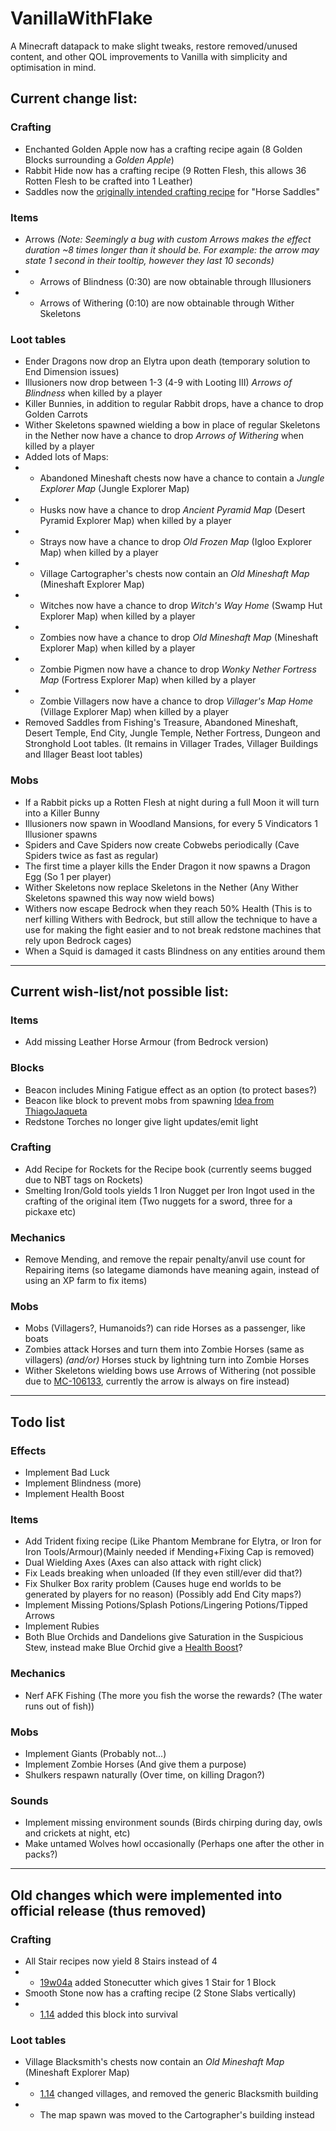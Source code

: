 # VanillaWithFlake
A Minecraft datapack to make slight tweaks, restore removed/unused content, and other QOL improvements to Vanilla with simplicity and optimisation in mind.

## Current change list:
### Crafting
- Enchanted Golden Apple now has a crafting recipe again (8 Golden Blocks surrounding a *Golden Apple*)
- Rabbit Hide now has a crafting recipe (9 Rotten Flesh, this allows 36 Rotten Flesh to be crafted into 1 Leather)
- Saddles now the [originally intended crafting recipe](https://minecraft.gamepedia.com/Java_Edition_removed_features#Horse_saddle) for "Horse Saddles"

### Items
- Arrows *(Note: Seemingly a bug with custom Arrows makes the effect duration ~8 times longer than it should be. For example: the arrow may state 1 second in their tooltip, however they last 10 seconds)*
- - Arrows of Blindness (0:30) are now obtainable through Illusioners
- - Arrows of Withering (0:10) are now obtainable through Wither Skeletons

### Loot tables
- Ender Dragons now drop an Elytra upon death (temporary solution to End Dimension issues)
- Illusioners now drop between 1-3 (4-9 with Looting III) *Arrows of Blindness* when killed by a player
- Killer Bunnies, in addition to regular Rabbit drops, have a chance to drop Golden Carrots
- Wither Skeletons spawned wielding a bow in place of regular Skeletons in the Nether now have a chance to drop *Arrows of Withering* when killed by a player
- Added lots of Maps:
- - Abandoned Mineshaft chests now have a chance to contain a *Jungle Explorer Map* (Jungle Explorer Map)
- - Husks now have a chance to drop *Ancient Pyramid Map* (Desert Pyramid Explorer Map) when killed by a player
- - Strays now have a chance to drop *Old Frozen Map* (Igloo Explorer Map) when killed by a player
- - Village Cartographer's chests now contain an *Old Mineshaft Map* (Mineshaft Explorer Map)
- - Witches now have a chance to drop *Witch's Way Home* (Swamp Hut Explorer Map) when killed by a player
- - Zombies now have a chance to drop *Old Mineshaft Map* (Mineshaft Explorer Map) when killed by a player
- - Zombie Pigmen now have a chance to drop *Wonky Nether Fortress Map* (Fortress Explorer Map) when killed by a player
- - Zombie Villagers now have a chance to drop *Villager's Map Home* (Village Explorer Map) when killed by a player
- Removed Saddles from Fishing's Treasure, Abandoned Mineshaft, Desert Temple, End City, Jungle Temple, Nether Fortress, Dungeon and Stronghold Loot tables. (It remains in Villager Trades, Villager Buildings and Illager Beast loot tables)

### Mobs
- If a Rabbit picks up a Rotten Flesh at night during a full Moon it will turn into a Killer Bunny
- Illusioners now spawn in Woodland Mansions, for every 5 Vindicators 1 Illusioner spawns
- Spiders and Cave Spiders now create Cobwebs periodically (Cave Spiders twice as fast as regular)
- The first time a player kills the Ender Dragon it now spawns a Dragon Egg (So 1 per player)
- Wither Skeletons now replace Skeletons in the Nether (Any Wither Skeletons spawned this way now wield bows)
- Withers now escape Bedrock when they reach 50% Health (This is to nerf killing Withers with Bedrock, but still allow the technique to have a use for making the fight easier and to not break redstone machines that rely upon Bedrock cages)
- When a Squid is damaged it casts Blindness on any entities around them
---
## Current wish-list/not possible list:
### Items
- Add missing Leather Horse Armour (from Bedrock version)

### Blocks
- Beacon includes Mining Fatigue effect as an option (to protect bases?)
- Beacon like block to prevent mobs from spawning [Idea from ThiagoJaqueta](https://twitter.com/ThiagoJaqueta/status/1035279714443780096)
- Redstone Torches no longer give light updates/emit light

### Crafting
- Add Recipe for Rockets for the Recipe book (currently seems bugged due to NBT tags on Rockets)
- Smelting Iron/Gold tools yields 1 Iron Nugget per Iron Ingot used in the crafting of the original item (Two nuggets for a sword, three for a pickaxe etc)

### Mechanics
- Remove Mending, and remove the repair penalty/anvil use count for Repairing items (so lategame diamonds have meaning again, instead of using an XP farm to fix items)

### Mobs
- Mobs (Villagers?, Humanoids?) can ride Horses as a passenger, like boats
- Zombies attack Horses and turn them into Zombie Horses (same as villagers) *(and/or)* Horses stuck by lightning turn into Zombie Horses
- Wither Skeletons wielding bows use Arrows of Withering (not possible due to [MC-106133](https://bugs.mojang.com/browse/MC-106133), currently the arrow is always on fire instead)
---
## Todo list
### Effects
- Implement Bad Luck
- Implement Blindness (more)
- Implement Health Boost

### Items
- Add Trident fixing recipe (Like Phantom Membrane for Elytra, or Iron for Iron Tools/Armour)(Mainly needed if Mending+Fixing Cap is removed)
- Dual Wielding Axes (Axes can also attack with right click)
- Fix Leads breaking when unloaded (If they even still/ever did that?)
- Fix Shulker Box rarity problem (Causes huge end worlds to be generated by players for no reason) (Possibly add End City maps?)
- Implement Missing Potions/Splash Potions/Lingering Potions/Tipped Arrows
- Implement Rubies
- Both Blue Orchids and Dandelions give Saturation in the Suspicious Stew, instead make Blue Orchid give a [Health Boost](https://minecraft.gamepedia.com/Java_Edition_unused_features#Health_Boost)?

### Mechanics
- Nerf AFK Fishing (The more you fish the worse the rewards? (The water runs out of fish))

### Mobs
- Implement Giants (Probably not...)
- Implement Zombie Horses (And give them a purpose)
- Shulkers respawn naturally (Over time, on killing Dragon?)

### Sounds
- Implement missing environment sounds (Birds chirping during day, owls and crickets at night, etc)
- Make untamed Wolves howl occasionally (Perhaps one after the other in packs?)
---
## Old changes which were implemented into official release (thus removed)
### Crafting
- All Stair recipes now yield 8 Stairs instead of 4 
- - [19w04a](https://minecraft.gamepedia.com/19w04a) added Stonecutter which gives 1 Stair for 1 Block
- Smooth Stone now has a crafting recipe (2 Stone Slabs vertically)
- - [1.14](https://minecraft.gamepedia.com/1.14) added this block into survival 

### Loot tables
- Village Blacksmith's chests now contain an *Old Mineshaft Map* (Mineshaft Explorer Map)
- - [1.14](https://minecraft.gamepedia.com/1.14) changed villages, and removed the generic Blacksmith building
- - The map spawn was moved to the Cartographer's building instead